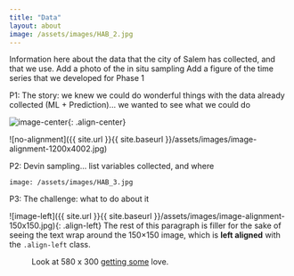 ```yaml
---
title: "Data"
layout: about
image: /assets/images/HAB_2.jpg
---
```


Information here about the data that the city of Salem has collected, and that we use.
Add a photo of the in situ sampling
Add a figure of the time series that we developed for Phase 1

P1: The story: we knew we could do wonderful things with the data already collected (ML + Prediction)... we wanted to see what we could do


![image-center](https://github.com/thepredictionlabllc/detroit-lake-blog/tree/master/assets/images/HAB_3.jpg){: .align-center}


![no-alignment]({{ site.url }}{{ site.baseurl }}/assets/images/image-alignment-1200x4002.jpg)


P2: Devin sampling... list variables collected, and where

```
image: /assets/images/HAB_3.jpg
```

P3: The challenge: what to do about it


![image-left]({{ site.url }}{{ site.baseurl }}/assets/images/image-alignment-150x150.jpg){: .align-left} The rest of this paragraph is filler for the sake of seeing the text wrap around the 150×150 image, which is **left aligned** with the `.align-left` class.


<figure class="align-center">
<a href="#"><img src="https://github.com/thepredictionlabllc/detroit-lake-blog/tree/master/assets/images/HAB_3.jpg" alt=""></a>
<figcaption>Look at 580 x 300 <a href="#">getting some</a> love.</figcaption>
</figure> 

